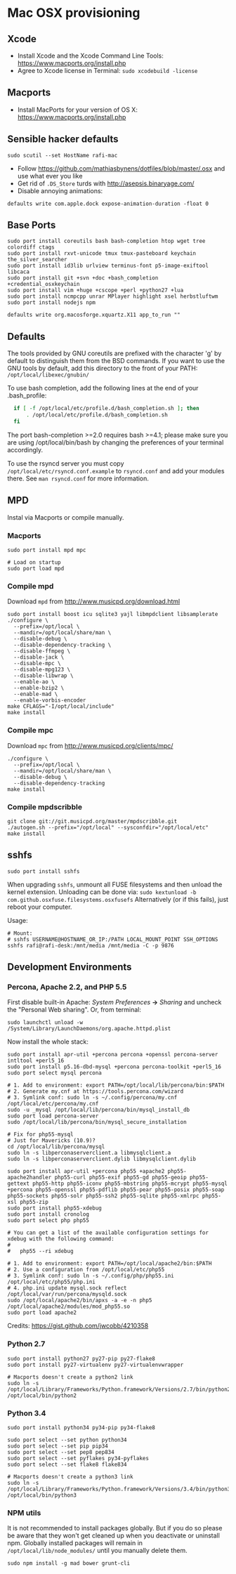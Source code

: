 Mac OSX provisioning
===

Xcode
---
- Install Xcode and the Xcode Command Line Tools: https://www.macports.org/install.php
- Agree to Xcode license in Terminal: `sudo xcodebuild -license`

Macports
---
- Install MacPorts for your version of OS X: https://www.macports.org/install.php

Sensible hacker defaults
---
```
sudo scutil --set HostName rafi-mac
```
- Follow https://github.com/mathiasbynens/dotfiles/blob/master/.osx and use what ever you like
- Get rid of `.DS_Store` turds with http://asepsis.binaryage.com/
- Disable annoying animations:
```
defaults write com.apple.dock expose-animation-duration -float 0
```

Base Ports
---
```
sudo port install coreutils bash bash-completion htop wget tree colordiff ctags
sudo port install rxvt-unicode tmux tmux-pasteboard keychain the_silver_searcher
sudo port install id3lib urlview terminus-font p5-image-exiftool libcaca
sudo port install git +svn +doc +bash_completion +credential_osxkeychain
sudo port install vim +huge +cscope +perl +python27 +lua
sudo port install ncmpcpp unrar MPlayer highlight xsel herbstluftwm
sudo port install nodejs npm

defaults write org.macosforge.xquartz.X11 app_to_run ""
```

Defaults
---
The tools provided by GNU coreutils are prefixed with the character 'g'
by default to distinguish them from the BSD commands. If you want to use
the GNU tools by default, add this directory to the front of your PATH:
`/opt/local/libexec/gnubin/`

To use bash completion, add the following lines at the end of your .bash_profile:
```sh
  if [ -f /opt/local/etc/profile.d/bash_completion.sh ]; then
      . /opt/local/etc/profile.d/bash_completion.sh
  fi
```
The port bash-completion >=2.0 requires bash >=4.1; please make sure
you are using /opt/local/bin/bash by changing the preferences of your
terminal accordingly.

To use the rsyncd server you must copy `/opt/local/etc/rsyncd.conf.example`
to `rsyncd.conf` and add your modules there. See `man rsyncd.conf` for more
information.

MPD
---
Instal via Macports or compile manually.

### Macports
```
sudo port install mpd mpc

# Load on startup
sudo port load mpd
```

### Compile mpd
Download `mpd` from http://www.musicpd.org/download.html
```
sudo port install boost icu sqlite3 yajl libmpdclient libsamplerate
./configure \
  --prefix=/opt/local \
  --mandir=/opt/local/share/man \
  --disable-debug \
  --disable-dependency-tracking \
  --disable-ffmpeg \
  --disable-jack \
  --disable-mpc \
  --disable-mpg123 \
  --disable-libwrap \
  --enable-ao \
  --enable-bzip2 \
  --enable-mad \
  --enable-vorbis-encoder
make CFLAGS="-I/opt/local/include"
make install
```

### Compile mpc
Download `mpc` from http://www.musicpd.org/clients/mpc/
```
./configure \
  --prefix=/opt/local \
  --mandir=/opt/local/share/man \
  --disable-debug \
  --disable-dependency-tracking
make install
```

### Compile mpdscribble
```
git clone git://git.musicpd.org/master/mpdscribble.git
./autogen.sh --prefix="/opt/local" --sysconfdir="/opt/local/etc"
make install
```

sshfs
---
```
sudo port install sshfs
```
When upgrading `sshfs`, unmount all FUSE filesystems and then unload the kernel extension.
Unloading can be done via: `sudo kextunload -b com.github.osxfuse.filesystems.osxfusefs`
Alternatively (or if this fails), just reboot your computer.

Usage:
```
# Mount:
# sshfs USERNAME@HOSTNAME_OR_IP:/PATH LOCAL_MOUNT_POINT SSH_OPTIONS
sshfs rafi@rafi-desk:/mnt/media /mnt/media -C -p 9876
```

Development Environments
---

### Percona, Apache 2.2, and PHP 5.5
First disable built-in Apache: _System Preferences_ **->** _Sharing_
and uncheck the "Personal Web sharing". Or, from terminal:
```
sudo launchctl unload -w /System/Library/LaunchDaemons/org.apache.httpd.plist
```
Now install the whole stack:
```
sudo port install apr-util +percona percona +openssl percona-server intltool +perl5_16
sudo port install p5.16-dbd-mysql +percona percona-toolkit +perl5_16
sudo port select mysql percona

# 1. Add to environment: export PATH=/opt/local/lib/percona/bin:$PATH
# 2. Generate my.cnf at https://tools.percona.com/wizard
# 3. Symlink conf: sudo ln -s ~/.config/percona/my.cnf /opt/local/etc/percona/my.cnf
sudo -u _mysql /opt/local/lib/percona/bin/mysql_install_db
sudo port load percona-server
sudo /opt/local/lib/percona/bin/mysql_secure_installation

# Fix for php55-mysql
# Just for Mavericks (10.9)?
cd /opt/local/lib/percona/mysql
sudo ln -s libperconaserverclient.a libmysqlclient.a
sudo ln -s libperconaserverclient.dylib libmysqlclient.dylib

sudo port install apr-util +percona php55 +apache2 php55-apache2handler php55-curl php55-exif php55-gd php55-geoip php55-gettext php55-http php55-iconv php55-mbstring php55-mcrypt php55-mysql +percona php55-openssl php55-pdflib php55-pear php55-posix php55-soap php55-sockets php55-solr php55-ssh2 php55-sqlite php55-xmlrpc php55-xsl php55-zip
sudo port install php55-xdebug
sudo port install cronolog
sudo port select php php55

# You can get a list of the available configuration settings for xdebug with the following command:
#
#   php55 --ri xdebug

# 1. Add to environment: export PATH=/opt/local/apache2/bin:$PATH
# 2. Use a configuration from /opt/local/etc/php55
# 3. Symlink conf: sudo ln -s ~/.config/php/php55.ini /opt/local/etc/php55/php.ini
# 4. php.ini update mysql.sock reflect /opt/local/var/run/percona/mysqld.sock
sudo /opt/local/apache2/bin/apxs -a -e -n php5 /opt/local/apache2/modules/mod_php55.so
sudo port load apache2
```
Credits: https://gist.github.com/jwcobb/4210358

### Python 2.7
```
sudo port install python27 py27-pip py27-flake8
sudo port install py27-virtualenv py27-virtualenvwrapper

# Macports doesn't create a python2 link
sudo ln -s /opt/local/Library/Frameworks/Python.framework/Versions/2.7/bin/python2.7 /opt/local/bin/python2
```

### Python 3.4
```
sudo port install python34 py34-pip py34-flake8

sudo port select --set python python34
sudo port select --set pip pip34
sudo port select --set pep8 pep834
sudo port select --set pyflakes py34-pyflakes
sudo port select --set flake8 flake834

# Macports doesn't create a python3 link
sudo ln -s /opt/local/Library/Frameworks/Python.framework/Versions/3.4/bin/python3.4 /opt/local/bin/python3
```

### NPM utils
It is not recommended to install packages globally. But if you do so please
be aware that they won't get cleaned up when you deactivate or uninstall npm.
Globally installed packages will remain in `/opt/local/lib/node_modules/`
until you manually delete them.
```
sudo npm install -g mad bower grunt-cli
```

